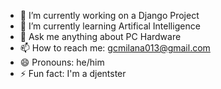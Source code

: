 - 🔭 I’m currently working on a Django Project
- 🌱 I’m currently learning Artifical Intelligence
- 💬 Ask me anything about PC Hardware
- 📫 How to reach me: gcmilana013@gmail.com
- 😄 Pronouns: he/him
- ⚡ Fun fact: I'm a djentster

